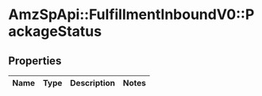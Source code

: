 # AmzSpApi::FulfillmentInboundV0::PackageStatus

## Properties
Name | Type | Description | Notes
------------ | ------------- | ------------- | -------------

